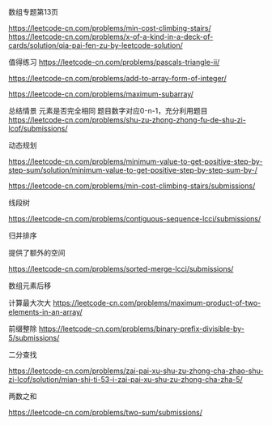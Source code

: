 数组专题第13页

https://leetcode-cn.com/problems/min-cost-climbing-stairs/
https://leetcode-cn.com/problems/x-of-a-kind-in-a-deck-of-cards/solution/qia-pai-fen-zu-by-leetcode-solution/

值得练习
https://leetcode-cn.com/problems/pascals-triangle-ii/

https://leetcode-cn.com/problems/add-to-array-form-of-integer/

https://leetcode-cn.com/problems/maximum-subarray/


总结情景
    元素是否完全相同
        题目数字对应0-n-1，充分利用题目
        https://leetcode-cn.com/problems/shu-zu-zhong-zhong-fu-de-shu-zi-lcof/submissions/

动态规划

https://leetcode-cn.com/problems/minimum-value-to-get-positive-step-by-step-sum/solution/minimum-value-to-get-positive-step-by-step-sum-by-/

https://leetcode-cn.com/problems/min-cost-climbing-stairs/submissions/

线段树

https://leetcode-cn.com/problems/contiguous-sequence-lcci/submissions/

归并排序

提供了额外的空间

https://leetcode-cn.com/problems/sorted-merge-lcci/submissions/

数组元素后移

计算最大次大
https://leetcode-cn.com/problems/maximum-product-of-two-elements-in-an-array/

前缀整除
https://leetcode-cn.com/problems/binary-prefix-divisible-by-5/submissions/

二分查找

https://leetcode-cn.com/problems/zai-pai-xu-shu-zu-zhong-cha-zhao-shu-zi-lcof/solution/mian-shi-ti-53-i-zai-pai-xu-shu-zu-zhong-cha-zha-5/

两数之和

https://leetcode-cn.com/problems/two-sum/submissions/